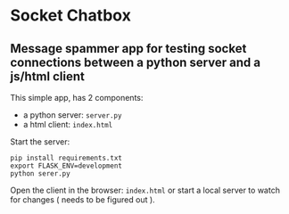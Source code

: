 # Socket Chatbox
## Message spammer app for testing socket connections between a python server and a js/html client

This simple app, has 2 components:
- a python server: `server.py`
- a html client: `index.html`

Start the server:
```
pip install requirements.txt
export FLASK_ENV=development
python serer.py
```

Open the client in the browser:
`index.html`
or start a local server to watch for changes ( needs to be figured out ).
